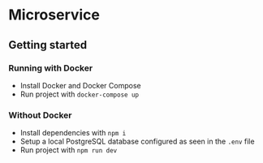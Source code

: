 # Microservice

## Getting started

### Running with Docker

- Install Docker and Docker Compose
- Run project with `docker-compose up`

### Without Docker

- Install dependencies with `npm i`
- Setup a local PostgreSQL database configured as seen in the `.env` file
- Run project with `npm run dev`
